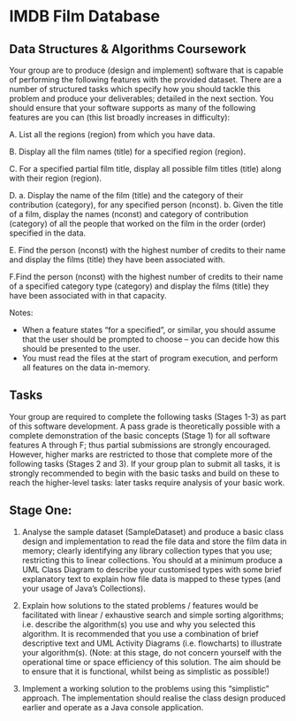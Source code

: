 # IMDB Film Database
## Data Structures & Algorithms Coursework
Your group are to produce (design and implement) software that is capable of
performing the following features with the provided dataset. There are a number of structured tasks
which specify how you should tackle this problem and produce your deliverables; detailed in the
next section.
You should ensure that your software supports as many of the following features are you can (this
list broadly increases in difficulty):

A. List all the regions (region) from which you have data.

B. Display all the film names (title) for a specified region (region).

C. For a specified partial film title, display all possible film titles (title) along with their region
(region).

D.
  a. Display the name of the film (title) and the category of their contribution (category), for any
specified person (nconst).
  b. Given the title of a film, display the names (nconst) and category of contribution (category)
of all the people that worked on the film in the order (order) specified in the data.

E. Find the person (nconst) with the highest number of credits to their name and display the films
(title) they have been associated with.

F.Find the person (nconst) with the highest number of credits to their name of a specified
category type (category) and display the films (title) they have been associated with in that
capacity.

Notes:
* When a feature states “for a specified”, or similar, you should assume that the user should be
prompted to choose – you can decide how this should be presented to the user.
* You must read the files at the start of program execution, and perform all features on the data
in-memory.
## Tasks
Your group are required to complete the following tasks (Stages 1-3) as part of this software
development. A pass grade is theoretically possible with a complete demonstration of the basic
concepts (Stage 1) for all software features A through F; thus partial submissions are strongly
encouraged. However, higher marks are restricted to those that complete more of the following
tasks (Stages 2 and 3). If your group plan to submit all tasks, it is strongly recommended to begin
with the basic tasks and build on these to reach the higher-level tasks: later tasks require analysis
of your basic work.

## Stage One:
1. Analyse the sample dataset (SampleDataset) and produce a basic class design and
implementation to read the file data and store the film data in memory; clearly identifying any
library collection types that you use; restricting this to linear collections.
You should at a minimum produce a UML Class Diagram to describe your customised types
with some brief explanatory text to explain how file data is mapped to these types (and your
usage of Java’s Collections).

2. Explain how solutions to the stated problems / features would be facilitated with linear /
exhaustive search and simple sorting algorithms; i.e. describe the algorithm(s) you use and
why you selected this algorithm. It is recommended that you use a combination of brief
descriptive text and UML Activity Diagrams (i.e. flowcharts) to illustrate your algorithm(s). (Note:
at this stage, do not concern yourself with the operational time or space efficiency of this
solution. The aim should be to ensure that it is functional, whilst being as simplistic as possible!)

3. Implement a working solution to the problems using this “simplistic” approach. The
implementation should realise the class design produced earlier and operate as a Java
console application.
